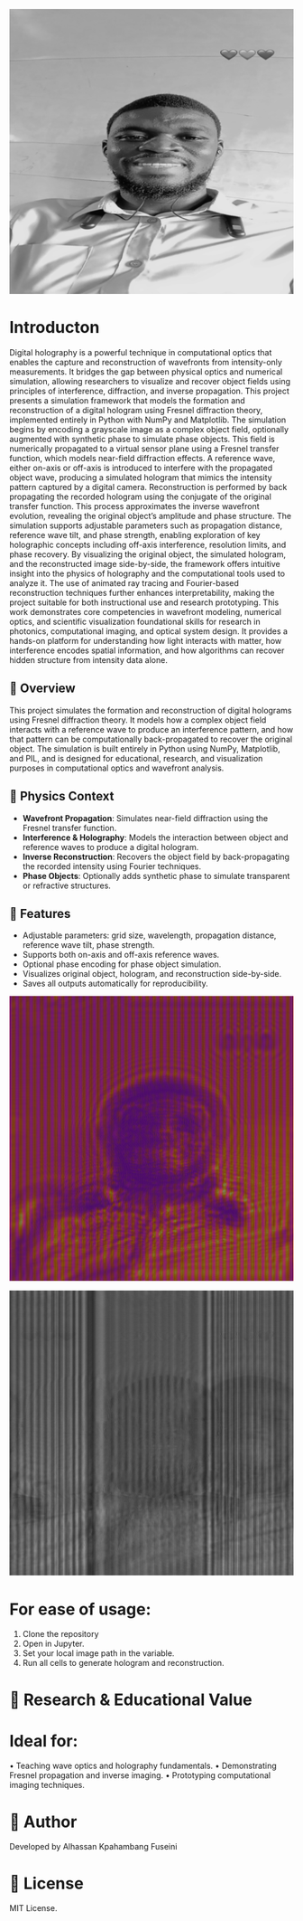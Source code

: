 
![](holo_outputs/object_amplitude.png)
# Introducton
Digital holography is a powerful technique in computational optics that enables the capture and reconstruction of wavefronts from intensity-only measurements. It bridges the gap between physical optics and numerical simulation, allowing researchers to visualize and recover object fields using principles of interference, diffraction, and inverse propagation. This project presents a simulation framework that models the formation and reconstruction of a digital hologram using Fresnel diffraction theory, implemented entirely in Python with NumPy and Matplotlib.
The simulation begins by encoding a grayscale image as a complex object field, optionally augmented with synthetic phase to simulate phase objects. This field is numerically propagated to a virtual sensor plane using a Fresnel transfer function, which models near-field diffraction effects. A reference wave,  either on-axis or off-axis  is introduced to interfere with the propagated object wave, producing a simulated hologram that mimics the intensity pattern captured by a digital camera.
Reconstruction is performed by back propagating the recorded hologram using the conjugate of the original transfer function. This process approximates the inverse wavefront evolution, revealing the original object’s amplitude and phase structure. The simulation supports adjustable parameters such as propagation distance, reference wave tilt, and phase strength, enabling exploration of key holographic concepts including off-axis interference, resolution limits, and phase recovery.
By visualizing the original object, the simulated hologram, and the reconstructed image side-by-side, the framework offers intuitive insight into the physics of holography and the computational tools used to analyze it. The use of animated ray tracing and Fourier-based reconstruction techniques further enhances interpretability, making the project suitable for both instructional use and research prototyping.
This work demonstrates core competencies in wavefront modeling, numerical optics, and scientific visualization foundational skills for  research in photonics, computational imaging, and optical system design. It provides a hands-on platform for understanding how light interacts with matter, how interference encodes spatial information, and how algorithms can recover hidden structure from intensity data alone.

## 📌 Overview
This project simulates the formation and reconstruction of digital holograms using Fresnel diffraction theory. It models how a complex object field interacts with a reference wave to produce an interference pattern, and how that pattern can be computationally back-propagated to recover the original object. The simulation is built entirely in Python using NumPy, Matplotlib, and PIL, and is designed for educational, research, and visualization purposes in computational optics and wavefront analysis.

## 🧠 Physics Context
- **Wavefront Propagation**: Simulates near-field diffraction using the Fresnel transfer function.
- **Interference & Holography**: Models the interaction between object and reference waves to produce a digital hologram.
- **Inverse Reconstruction**: Recovers the object field by back-propagating the recorded intensity using Fourier techniques.
- **Phase Objects**: Optionally adds synthetic phase to simulate transparent or refractive structures.

## 🚀 Features
- Adjustable parameters: grid size, wavelength, propagation distance, reference wave tilt, phase strength.
- Supports both on-axis and off-axis reference waves.
- Optional phase encoding for phase object simulation.
- Visualizes original object, hologram, and reconstruction side-by-side.
- Saves all outputs automatically for reproducibility.

![](holo_outputs/simulated_hologram.png)


![](holo_outputs/reconstruction.png)

# For ease of usage:

1. Clone the repository
2. 	Open  in Jupyter.
3. 	Set your local image path in the  variable.
4. 	Run all cells to generate hologram and reconstruction.
# 🎯 Research & Educational Value
# Ideal for:
• 	Teaching wave optics and holography fundamentals.
• 	Demonstrating Fresnel propagation and inverse imaging.
• 	Prototyping computational imaging techniques.
# 👤 Author
Developed by Alhassan Kpahambang Fuseini
#  📄 License
MIT License.
